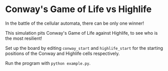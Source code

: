 # Conway's Game of Life vs Highlife

In the battle of the cellular automata, there can be only one winner!

This simulation pits Conway's Game of Life against Highlife, to see who
is the most resilient!

Set up the board by editing `conway_start` and `highlife_start` for the
starting positions of the Conway and Highlife cells respectively.

Run the program with `python example.py`.
